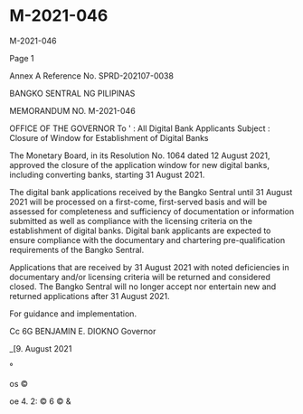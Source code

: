 # M-2021-046

M-2021-046

Page 1

Annex A Reference No. SPRD-202107-0038

BANGKO SENTRAL NG PILIPINAS

MEMORANDUM NO. M-2021-046

OFFICE OF THE GOVERNOR To ' : All Digital Bank Applicants Subject : Closure of Window for Establishment of Digital Banks

The Monetary Board, in its Resolution No. 1064 dated 12 August 2021, approved the closure of the application window for new digital banks, including converting banks, starting 31 August 2021.

The digital bank applications received by the Bangko Sentral until 31 August 2021 will be processed on a first-come, first-served basis and will be assessed for completeness and sufficiency of documentation or information submitted as well as compliance with the licensing criteria on the establishment of digital banks. Digital bank applicants are expected to ensure compliance with the documentary and chartering pre-qualification requirements of the Bangko Sentral.

Applications that are received by 31 August 2021 with noted deficiencies in documentary and/or licensing criteria will be returned and considered closed. The Bangko Sentral will no longer accept nor entertain new and returned applications after 31 August 2021.

For guidance and implementation.

Cc 6G BENJAMIN E. DIOKNO Governor

_[9. August 2021

°

os ©

oe 4. 2: © 6 © &